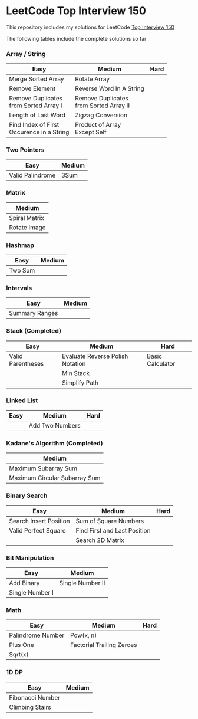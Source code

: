 # LeetCode Top Interview 150

This repository includes my solutions for LeetCode [Top Interview 150](https://leetcode.com/studyplan/top-interview-150/)

The following tables include the complete solutions so far

### Array / String
| Easy | Medium | Hard |
| - | - | - |
| Merge Sorted Array | Rotate Array |
| Remove Element | Reverse Word In A String |
| Remove Duplicates <br>from Sorted Array I | Remove Duplicates <br>from Sorted Array II |
| Length of Last Word | Zigzag Conversion |
| Find Index of First<br>Occurence in a String | Product of Array<br>Except Self |

### Two Pointers
| Easy | Medium |
| - | - |
| Valid Palindrome | 3Sum |

### Matrix
| Medium |
| - |
| Spiral Matrix |
| Rotate Image |

### Hashmap
| Easy | Medium |
| - | - |
| Two Sum |

### Intervals
| Easy | Medium |
| - | - |
| Summary Ranges |

### Stack (Completed)
| Easy | Medium | Hard |
| - | - | - |
| Valid Parentheses | Evaluate Reverse Polish Notation | Basic Calculator |
| | Min Stack |
| | Simplify Path |

### Linked List
| Easy | Medium | Hard |
| - | - | - |
| | Add Two Numbers |

### Kadane's Algorithm (Completed)
| Medium |
| - |
| Maximum Subarray Sum |
| Maximum Circular Subarray Sum |

### Binary Search
| Easy | Medium | Hard |
| - | - | - |
| Search Insert Position | Sum of Square Numbers |
| Valid Perfect Square | Find First and Last Position |
| | Search 2D Matrix |

### Bit Manipulation
| Easy | Medium |
| - | - |
| Add Binary | Single Number II |
| Single Number I |

### Math
| Easy | Medium | Hard |
| - | - | - |
| Palindrome Number | Pow(x, n) |
| Plus One | Factorial Trailing Zeroes |
| Sqrt(x) |

### 1D DP
| Easy | Medium |
| - | - |
| Fibonacci Number |
| Climbing Stairs |
